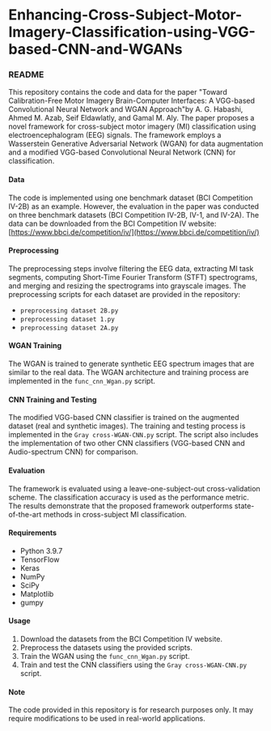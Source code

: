# Enhancing-Cross-Subject-Motor-Imagery-Classification-using-VGG-based-CNN-and-WGANs

### README

This repository contains the code and data for the paper "Toward Calibration-Free Motor Imagery Brain-Computer Interfaces: A VGG-based Convolutional Neural Network and WGAN Approach"by A. G. Habashi, Ahmed M. Azab, Seif Eldawlatly, and Gamal M. Aly. The paper proposes a novel framework for cross-subject motor imagery (MI) classification using electroencephalogram (EEG) signals. The framework employs a Wasserstein Generative Adversarial Network (WGAN) for data augmentation and a modified VGG-based Convolutional Neural Network (CNN) for classification.

#### Data

The code is implemented using one benchmark dataset (BCI Competition IV-2B) as an example. However, the evaluation in the paper was conducted on three benchmark datasets (BCI Competition IV-2B, IV-1, and IV-2A). The data can be downloaded from the BCI Competition IV website: [https://www.bbci.de/competition/iv/](https://www.bbci.de/competition/iv/)

#### Preprocessing

The preprocessing steps involve filtering the EEG data, extracting MI task segments, computing Short-Time Fourier Transform (STFT) spectrograms, and merging and resizing the spectrograms into grayscale images. The preprocessing scripts for each dataset are provided in the repository:

*   `preprocessing dataset 2B.py`
*   `preprocessing dataset 1.py`
*   `preprocessing dataset 2A.py`

#### WGAN Training

The WGAN is trained to generate synthetic EEG spectrum images that are similar to the real data. The WGAN architecture and training process are implemented in the `func_cnn_Wgan.py` script.

#### CNN Training and Testing

The modified VGG-based CNN classifier is trained on the augmented dataset (real and synthetic images). The training and testing process is implemented in the `Gray cross-WGAN-CNN.py` script. The script also includes the implementation of two other CNN classifiers (VGG-based CNN and Audio-spectrum CNN) for comparison.

#### Evaluation

The framework is evaluated using a leave-one-subject-out cross-validation scheme. The classification accuracy is used as the performance metric. The results demonstrate that the proposed framework outperforms state-of-the-art methods in cross-subject MI classification.

#### Requirements

*   Python 3.9.7
*   TensorFlow
*   Keras
*   NumPy
*   SciPy
*   Matplotlib
*   gumpy

#### Usage

1.  Download the datasets from the BCI Competition IV website.
2.  Preprocess the datasets using the provided scripts.
3.  Train the WGAN using the `func_cnn_Wgan.py` script.
4.  Train and test the CNN classifiers using the `Gray cross-WGAN-CNN.py` script.

#### Note

The code provided in this repository is for research purposes only. It may require modifications to be used in real-world applications.
